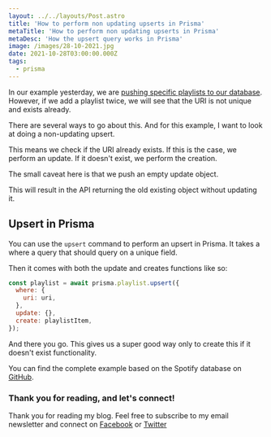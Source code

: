 ```yaml
---
layout: ../../layouts/Post.astro
title: 'How to perform non updating upserts in Prisma'
metaTitle: 'How to perform non updating upserts in Prisma'
metaDesc: 'How the upsert query works in Prisma'
image: /images/28-10-2021.jpg
date: 2021-10-28T03:00:00.000Z
tags:
  - prisma
---
```


In our example yesterday, we are [pushing specific playlists to our database](https://daily-dev-tips.com/posts/nextjs-posting-data-to-postgres-through-prisma/). However, if we add a playlist twice, we will see that the URI is not unique and exists already.

There are several ways to go about this.
And for this example, I want to look at doing a non-updating upsert.

This means we check if the URI already exists. If this is the case, we perform an update.
If it doesn't exist, we perform the creation.

The small caveat here is that we push an empty update object.

This will result in the API returning the old existing object without updating it.

## Upsert in Prisma

You can use the `upsert` command to perform an upsert in Prisma.
It takes a where a query that should query on a unique field.

Then it comes with both the update and creates functions like so:

```js
const playlist = await prisma.playlist.upsert({
  where: {
    uri: uri,
  },
  update: {},
  create: playlistItem,
});
```

And there you go. This gives us a super good way only to create this if it doesn't exist functionality.

You can find the complete example based on the Spotify database on [GitHub](https://github.com/rebelchris/next-spotify-login/tree/upsert-data).

### Thank you for reading, and let's connect!

Thank you for reading my blog. Feel free to subscribe to my email newsletter and connect on [Facebook](https://www.facebook.com/DailyDevTipsBlog) or [Twitter](https://twitter.com/DailyDevTips1)
